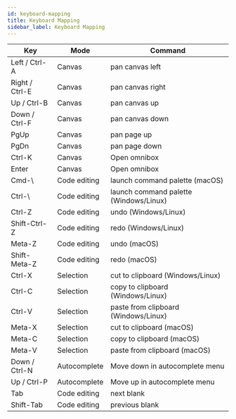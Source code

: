 ```yaml
---
id: keyboard-mapping
title: Keyboard Mapping
sidebar_label: Keyboard Mapping
---
```


| Key            | Mode         | Command                              |
| -------------- | ------------ | ------------------------------------ |
| Left / Ctrl-A  | Canvas       | pan canvas left                      |
| Right / Ctrl-E | Canvas       | pan canvas right                     |
| Up / Ctrl-B    | Canvas       | pan canvas up                        |
| Down / Ctrl-F  | Canvas       | pan canvas down                      |
| PgUp           | Canvas       | pan page up                          |
| PgDn           | Canvas       | pan page down                        |
| Ctrl-K         | Canvas       | Open omnibox                         |
| Enter          | Canvas       | Open omnibox                         |
| Cmd-\         | Code editing | launch command palette (macOS)        |
| Ctrl-\         | Code editing | launch command palette (Windows/Linux)|
| Ctrl-Z         | Code editing | undo (Windows/Linux)                 |
| Shift-Ctrl-Z   | Code editing | redo (Windows/Linux)                 |
| Meta-Z         | Code editing | undo (macOS)                         |
| Shift-Meta-Z   | Code editing | redo (macOS)                         |
| Ctrl-X         | Selection    | cut to clipboard (Windows/Linux)     |
| Ctrl-C         | Selection    | copy to clipboard (Windows/Linux)    |
| Ctrl-V         | Selection    | paste from clipboard (Windows/Linux) |
| Meta-X         | Selection    | cut to clipboard (macOS)             |
| Meta-C         | Selection    | copy to clipboard (macOS)            |
| Meta-V         | Selection    | paste from clipboard (macOS)         |
| Down / Ctrl-N  | Autocomplete | Move down in autocomplete menu       |
| Up / Ctrl-P    | Autocomplete | Move up in autocomplete menu         |
| Tab            | Code editing | next blank                           |
| Shift-Tab      | Code editing | previous blank                       |
